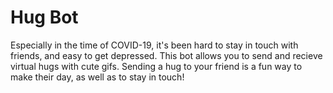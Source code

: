 # Hug Bot
Especially in the time of COVID-19, it's been hard to stay in touch with friends, and easy to get depressed. This bot allows you to send and recieve virtual hugs with cute gifs. Sending a hug to your friend is a fun way to make their day, as well as to stay in touch!

